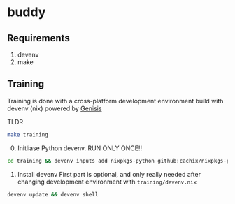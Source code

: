 # buddy

## Requirements
1. devenv
2. make

## Training
Training is done with a cross-platform development environment build with devenv (nix) powered by [Genisis](https://genesis-world.readthedocs.io/en/latest/)

TLDR
```bash
make training
```

0. Initliase Python devenv. RUN ONLY ONCE!!
```bash
cd training && devenv inputs add nixpkgs-python github:cachix/nixpkgs-python --follows nixpkgs
```
1. Install devenv
First part is optional, and only really needed after changing development environment with `training/devenv.nix`
```bash
devenv update && devenv shell
```
